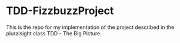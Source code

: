 # TDD-FizzbuzzProject
This is the repo for my implementation of the project described in the pluralsight class TDD - The Big Picture.
